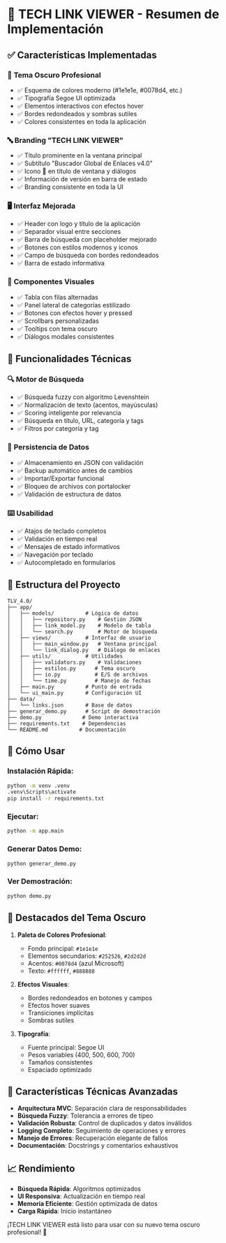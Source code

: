# 🔗 TECH LINK VIEWER - Resumen de Implementación

## ✅ Características Implementadas

### 🎨 **Tema Oscuro Profesional**
- ✅ Esquema de colores moderno (#1e1e1e, #0078d4, etc.)
- ✅ Tipografía Segoe UI optimizada
- ✅ Elementos interactivos con efectos hover
- ✅ Bordes redondeados y sombras sutiles
- ✅ Colores consistentes en toda la aplicación

### 🔤 **Branding "TECH LINK VIEWER"**
- ✅ Título prominente en la ventana principal
- ✅ Subtítulo "Buscador Global de Enlaces v4.0"
- ✅ Icono 🔗 en título de ventana y diálogos
- ✅ Información de versión en barra de estado
- ✅ Branding consistente en toda la UI

### 🖥️ **Interfaz Mejorada**
- ✅ Header con logo y título de la aplicación
- ✅ Separador visual entre secciones
- ✅ Barra de búsqueda con placeholder mejorado
- ✅ Botones con estilos modernos y iconos
- ✅ Campo de búsqueda con bordes redondeados
- ✅ Barra de estado informativa

### 📱 **Componentes Visuales**
- ✅ Tabla con filas alternadas
- ✅ Panel lateral de categorías estilizado
- ✅ Botones con efectos hover y pressed
- ✅ Scrollbars personalizadas
- ✅ Tooltips con tema oscuro
- ✅ Diálogos modales consistentes

## 🚀 **Funcionalidades Técnicas**

### 🔍 **Motor de Búsqueda**
- ✅ Búsqueda fuzzy con algoritmo Levenshtein
- ✅ Normalización de texto (acentos, mayúsculas)
- ✅ Scoring inteligente por relevancia
- ✅ Búsqueda en título, URL, categoría y tags
- ✅ Filtros por categoría y tag

### 💾 **Persistencia de Datos**
- ✅ Almacenamiento en JSON con validación
- ✅ Backup automático antes de cambios
- ✅ Importar/Exportar funcional
- ✅ Bloqueo de archivos con portalocker
- ✅ Validación de estructura de datos

### ⌨️ **Usabilidad**
- ✅ Atajos de teclado completos
- ✅ Validación en tiempo real
- ✅ Mensajes de estado informativos
- ✅ Navegación por teclado
- ✅ Autocompletado en formularios

## 📁 **Estructura del Proyecto**

```
TLV_4.0/
├── app/
│   ├── models/          # Lógica de datos
│   │   ├── repository.py    # Gestión JSON
│   │   ├── link_model.py    # Modelo de tabla
│   │   └── search.py        # Motor de búsqueda
│   ├── views/           # Interfaz de usuario
│   │   ├── main_window.py   # Ventana principal
│   │   └── link_dialog.py   # Diálogo de enlaces
│   ├── utils/           # Utilidades
│   │   ├── validators.py    # Validaciones
│   │   ├── estilos.py      # Tema oscuro
│   │   ├── io.py           # E/S de archivos
│   │   └── time.py         # Manejo de fechas
│   ├── main.py          # Punto de entrada
│   └── ui_main.py       # Configuración UI
├── data/
│   └── links.json       # Base de datos
├── generar_demo.py      # Script de demostración
├── demo.py             # Demo interactiva
├── requirements.txt    # Dependencias
└── README.md          # Documentación
```

## 🎯 **Cómo Usar**

### Instalación Rápida:
```bash
python -m venv .venv
.venv\Scripts\activate
pip install -r requirements.txt
```

### Ejecutar:
```bash
python -m app.main
```

### Generar Datos Demo:
```bash
python generar_demo.py
```

### Ver Demostración:
```bash
python demo.py
```

## 🌟 **Destacados del Tema Oscuro**

1. **Paleta de Colores Profesional**:
   - Fondo principal: `#1e1e1e`
   - Elementos secundarios: `#252526`, `#2d2d2d`
   - Acentos: `#0078d4` (azul Microsoft)
   - Texto: `#ffffff`, `#888888`

2. **Efectos Visuales**:
   - Bordes redondeados en botones y campos
   - Efectos hover suaves
   - Transiciones implícitas
   - Sombras sutiles

3. **Tipografía**:
   - Fuente principal: Segoe UI
   - Pesos variables (400, 500, 600, 700)
   - Tamaños consistentes
   - Espaciado optimizado

## 🔧 **Características Técnicas Avanzadas**

- **Arquitectura MVC**: Separación clara de responsabilidades
- **Búsqueda Fuzzy**: Tolerancia a errores de tipeo
- **Validación Robusta**: Control de duplicados y datos inválidos
- **Logging Completo**: Seguimiento de operaciones y errores
- **Manejo de Errores**: Recuperación elegante de fallos
- **Documentación**: Docstrings y comentarios exhaustivos

## 📈 **Rendimiento**

- **Búsqueda Rápida**: Algoritmos optimizados
- **UI Responsiva**: Actualización en tiempo real
- **Memoria Eficiente**: Gestión optimizada de datos
- **Carga Rápida**: Inicio instantáneo

¡TECH LINK VIEWER está listo para usar con su nuevo tema oscuro profesional! 🚀